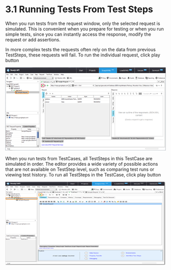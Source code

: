# 3.1 Running Tests From Test Steps

When you run tests from the request window, only the selected request is simulated. This is convenient when you prepare for testing or when you run simple tests, since you can instantly access the response, modify the request or add assertions.

In more complex tests the requests often rely on the data from previous TestSteps, these requests will fail. To run the individual request, click play button

![](../.gitbook/assets/readyapi_7.png)

When you run tests from TestCases, all TestSteps in this TestCase are simulated in order. The editor provides a wide variety of possible actions that are not available on TestStep level, such as comparing test runs or viewing test history. To run all TestSteps in the TestCase, click play button

![](../.gitbook/assets/readyapi_8.png)

